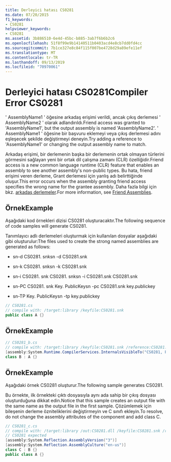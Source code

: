 ```yaml
---
title: Derleyici hatası CS0281
ms.date: 07/20/2015
f1_keywords:
- CS0281
helpviewer_keywords:
- CS0281
ms.assetid: 3b886510-6e4d-45bc-b885-3ab7f6b6b2c6
ms.openlocfilehash: 51f8f99e9b14140511b0403acd4e8cb7dd0fd4cc
ms.sourcegitcommit: 7b1ce327e8c84f115f007be4728d29a89efe11ef
ms.translationtype: MT
ms.contentlocale: tr-TR
ms.lasthandoff: 09/13/2019
ms.locfileid: "70970061"
---
```

# <a name="compiler-error-cs0281"></a><span data-ttu-id="fde35-102">Derleyici hatası CS0281</span><span class="sxs-lookup"><span data-stu-id="fde35-102">Compiler Error CS0281</span></span>
<span data-ttu-id="fde35-103">' AssemblyName1 ' öğesine arkadaş erişimi verildi, ancak çıkış derlemesi ' AssemblyName2 ' olarak adlandırıldı.</span><span class="sxs-lookup"><span data-stu-id="fde35-103">Friend access was granted to 'AssemblyName1', but the output assembly is named 'AssemblyName2'.</span></span> <span data-ttu-id="fde35-104">' AssemblyName1 ' öğesine bir başvuru eklemeyi veya çıkış derlemesi adını eşleşecek şekilde değiştirmeyi deneyin.</span><span class="sxs-lookup"><span data-stu-id="fde35-104">Try adding a reference to 'AssemblyName1' or changing the output assembly name to match.</span></span>  
  
 <span data-ttu-id="fde35-105">Arkadaş erişimi, bir derlemenin başka bir derlemenin ortak olmayan türlerini görmesini sağlayan yeni bir ortak dil çalışma zamanı (CLR) özelliğidir.</span><span class="sxs-lookup"><span data-stu-id="fde35-105">Friend access is a new common language runtime (CLR) feature that enables an assembly to see another assembly's non-public types.</span></span> <span data-ttu-id="fde35-106">Bu hata, friend erişimi veren derleme, Grant derlemesi için yanlış adı belirttiğinde oluşur.</span><span class="sxs-lookup"><span data-stu-id="fde35-106">This error occurs when the assembly granting friend access specifies the wrong name for the grantee assembly.</span></span> <span data-ttu-id="fde35-107">Daha fazla bilgi için bkz. [arkadaş derlemeler](../../standard/assembly/friend.md).</span><span class="sxs-lookup"><span data-stu-id="fde35-107">For more information, see [Friend Assemblies](../../standard/assembly/friend.md).</span></span>  
  
## <a name="example"></a><span data-ttu-id="fde35-108">Örnek</span><span class="sxs-lookup"><span data-stu-id="fde35-108">Example</span></span>  
 <span data-ttu-id="fde35-109">Aşağıdaki kod örnekleri dizisi CS0281 oluşturacaktır.</span><span class="sxs-lookup"><span data-stu-id="fde35-109">The following sequence of code samples will generate CS0281.</span></span>  
  
 <span data-ttu-id="fde35-110">Tanımlayıcı adlı derlemeleri oluşturmak için kullanılan dosyalar aşağıdaki gibi oluşturulur:</span><span class="sxs-lookup"><span data-stu-id="fde35-110">The files used to create the strong named assemblies are generated as follows:</span></span>  
  
- <span data-ttu-id="fde35-111">sn-d CS0281. snk</span><span class="sxs-lookup"><span data-stu-id="fde35-111">sn -d CS0281.snk</span></span>  
  
- <span data-ttu-id="fde35-112">sn-k CS0281. snk</span><span class="sxs-lookup"><span data-stu-id="fde35-112">sn -k CS0281.snk</span></span>  
  
- <span data-ttu-id="fde35-113">sn-i CS0281. snk CS0281. snk</span><span class="sxs-lookup"><span data-stu-id="fde35-113">sn -i CS0281.snk CS0281.snk</span></span>  
  
- <span data-ttu-id="fde35-114">sn-PC CS0281. snk Key. PublicKey</span><span class="sxs-lookup"><span data-stu-id="fde35-114">sn -pc CS0281.snk key.publickey</span></span>  
  
- <span data-ttu-id="fde35-115">sn-TP Key. PublicKey</span><span class="sxs-lookup"><span data-stu-id="fde35-115">sn -tp key.publickey</span></span>  
  
```csharp  
// CS0281.cs  
// compile with: /target:library /keyfile:CS0281.snk  
public class A {}  
```  
  
## <a name="example"></a><span data-ttu-id="fde35-116">Örnek</span><span class="sxs-lookup"><span data-stu-id="fde35-116">Example</span></span>  
  
```csharp  
// CS0281_b.cs  
// compile with: /target:library /keyfile:CS0281.snk /reference:CS0281.dll  
[assembly:System.Runtime.CompilerServices.InternalsVisibleTo("CS0281, PublicKey=00240000048000009400000006020000002400005253413100040000010001004b2d4d56af7c50be2fcbbf97cb880b9e73ad84467a587191fef63aadc118a96cecf9d508cd679c907b6e20f71684300bdc2c0a851019af0c96b29bf8f1339753276041aefd67db46139e6348b3a12f29537b4dc6c2c19829df2c9ed6803f3c63c3b84cfa2728849386aea575c543a5f70fa85793d2946f15f7fe1ccb0c5e8fe0")]  
class B : A {}  
```  
  
## <a name="example"></a><span data-ttu-id="fde35-117">Örnek</span><span class="sxs-lookup"><span data-stu-id="fde35-117">Example</span></span>  
 <span data-ttu-id="fde35-118">Aşağıdaki örnek CS0281 oluşturur.</span><span class="sxs-lookup"><span data-stu-id="fde35-118">The following sample generates CS0281.</span></span>  
  
 <span data-ttu-id="fde35-119">Bu örnekte, ilk örnekteki çıktı dosyasıyla aynı ada sahip bir çıkış dosyası oluşturduğuna dikkat edin.</span><span class="sxs-lookup"><span data-stu-id="fde35-119">Notice that this sample creates an output file with the same name as the output file in the first sample.</span></span> <span data-ttu-id="fde35-120">Çözümlemek için bileşenin derleme özniteliklerini değiştirmeyin ve C sınıfı ekleyin.</span><span class="sxs-lookup"><span data-stu-id="fde35-120">To resolve, do not change the assembly attributes of the component and add class C.</span></span>  
  
```csharp  
// CS0281_c.cs  
// compile with: /target:library /out:CS0281.dll /keyfile:CS0281.snk /reference:CS0281_b.dll  
// CS0281 expected  
[assembly:System.Reflection.AssemblyVersion("3")]  
[assembly:System.Reflection.AssemblyCulture("en-us")]  
class C : B {}  
public class A {}  
```
